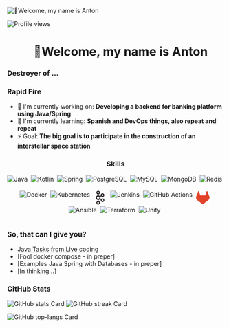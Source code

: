 ![👋Welcome, my name is Anton](https://ibb.org.ru/images/2025/02/01/sd3-turbo_679d77b9ee8a6d0f98795d10.png)

![Profile views](https://komarev.com/ghpvc/?username=GitLobanov&label=Profile%20views&color=0e75b6&style=flat)

<div id="toc">
  <ul align="center" style="list-style: none">
    <summary>
      <h1>
        👋Welcome, my name is Anton
      </h1>
    </summary>
  </ul>
</div>

 **<h3 align="left">Destroyer of ...</h3>**

**<h3 align="left">Rapid Fire</h3>**

- 💼 I'm currently working on: **Developing a backend for banking platform using Java/Spring**
- 🌱 I'm currently learning: **Spanish and DevOps things, also repeat and repeat**
- ⚡ Goal: **The big goal is to participate in the construction of an interstellar space station**

 **<h3 align="center">Skills</h3>**

<div style="display: flex; flex-wrap: wrap; gap: 4px; justify-content: center;">
  <img src="https://img.shields.io/badge/Java-007396?logo=java&logoColor=white" height="32" alt="Java" style="margin-right: 4px"> 
  <img src="https://img.shields.io/badge/Kotlin-7F52FF?logo=kotlin&logoColor=white" height="32" alt="Kotlin" style="margin-right: 4px"> 
  <img src="https://img.shields.io/badge/Spring-6DB33F?logo=spring&logoColor=white" height="32" alt="Spring" style="margin-right: 4px">
  <img src="https://img.shields.io/badge/PostgreSQL-316192?logo=postgresql&logoColor=white" height="32" alt="PostgreSQL" style="margin-right: 4px"> 
  <img src="https://img.shields.io/badge/MySQL-4479A1?logo=mysql&logoColor=white" height="32" alt="MySQL" style="margin-right: 4px"> 
  <img src="https://img.shields.io/badge/MongoDB-4EA94B?logo=mongodb&logoColor=white" height="32" alt="MongoDB" style="margin-right: 4px"> 
  <img src="https://img.shields.io/badge/Redis-DC382D?logo=redis&logoColor=white" height="32" alt="Redis" style="margin-right: 4px"> 
  <img src="https://img.shields.io/badge/Docker-2496ED?logo=docker&logoColor=white" height="32" alt="Docker" style="margin-right: 4px"> 
  <img src="https://img.shields.io/badge/Kubernetes-326CE5?logo=kubernetes&logoColor=white" height="32" alt="Kubernetes" style="margin-right: 4px"> 
  <img src="https://github.com/devicons/devicon/blob/master/icons/apachekafka/apachekafka-original.svg" height="32" alt="Kafka" style="margin-right: 4px"> 
  <img src="https://img.shields.io/badge/Jenkins-D24939?logo=jenkins&logoColor=white" height="32" alt="Jenkins" style="margin-right: 4px"> 
  <img src="https://img.shields.io/badge/GitHub_Actions-2088FF?logo=github-actions&logoColor=white" height="32" alt="GitHub Actions" style="margin-right: 4px"> 
  <img src="https://github.com/devicons/devicon/blob/master/icons/gitlab/gitlab-plain.svg" height="32" alt="GitLab CI" style="margin-right: 4px"> 
  <img src="https://img.shields.io/badge/Ansible-EE0000?logo=ansible&logoColor=white" height="32" alt="Ansible" style="margin-right: 4px"> 
  <img src="https://img.shields.io/badge/Terraform-623CE4?logo=terraform&logoColor=white" height="32" alt="Terraform" style="margin-right: 4px"> 
  <img src="https://img.shields.io/badge/Unity-000000?logo=unity&logoColor=white" height="32" alt="Unity" style="margin-right: 4px">
</div>

**<h3 align="left">So, that can I give you?</h3>**

- [Java Tasks from Live coding](https://github.com/GitLobanov/java-live-coding-one)
- [Fool docker compose - in preper]
- [Examples Java Spring with Databases - in preper]
- [In thinking...]

 **<h3 align="left">GitHub Stats</h3>**

<p align="left">
  <img width="48%" src="https://github-readme-stats.vercel.app/api?username=GitLobanov&theme=react&hide_title=false&hide_rank=false&show_icons=false&include_all_commits=false&count_private=true&line_height=23" alt="GitHub stats Card" />
  <img width="48%" src="https://streak-stats.demolab.com/?user=GitLobanov&theme=react&hide_border=false&date_format=M+j%5B%2C+Y%5D&mode=daily&hide_total_contributions=false&hide_current_streak=false&hide_longest_streak=false&card_height=200" alt="GitHub streak Card" />
</p>

<p align="left">
  <img width="48%" src="https://github-readme-stats.vercel.app/api/top-langs?username=GitLobanov&theme=react&hide_title=false&layout=compact&langs_count=6&hide_progress=false&card_width=400" alt="GitHub top-langs Card" />
</p>
